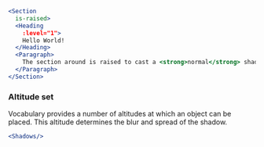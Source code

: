 ```jsx
<Section
  is-raised>
  <Heading 
    :level="1">
    Hello World!
  </Heading>
  <Paragraph>
    The section around is raised to cast a <strong>normal</strong> shadow.
  </Paragraph>
</Section>
```

### Altitude set

Vocabulary provides a number of altitudes at which an object can be placed. 
This altitude determines the blur and spread of the shadow. 

```jsx
<Shadows/>
```
